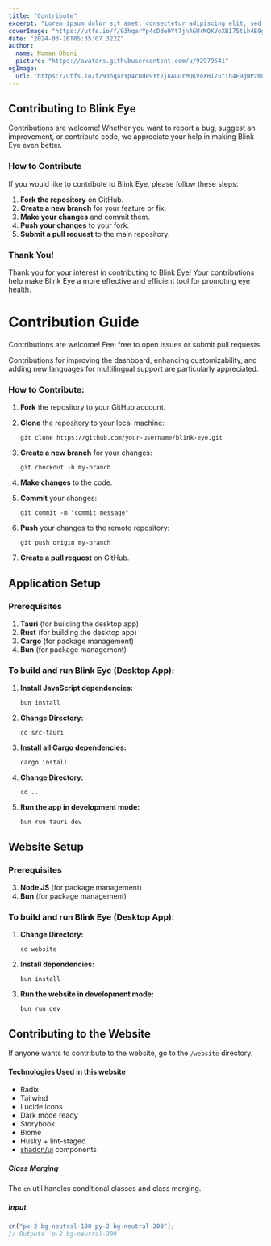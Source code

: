 ```yaml
---
title: "Contribute"
excerpt: "Lorem ipsum dolor sit amet, consectetur adipiscing elit, sed do eiusmod tempor incididunt ut labore et dolore magna aliqua. Praesent elementum facilisis leo vel fringilla est ullamcorper eget. At imperdiet dui accumsan sit amet nulla facilities morbi tempus."
coverImage: "https://utfs.io/f/93hqarYp4cDde9Yt7jnAGUrMQKVoXBI75tih4E9gWPzmLdf1"
date: "2024-03-16T05:35:07.322Z"
author:
  name: Noman Dhoni
  picture: "https://avatars.githubusercontent.com/u/92979541"
ogImage:
  url: "https://utfs.io/f/93hqarYp4cDde9Yt7jnAGUrMQKVoXBI75tih4E9gWPzmLdf1"
---
```


## Contributing to Blink Eye

Contributions are welcome! Whether you want to report a bug, suggest an improvement, or contribute code, we appreciate your help in making Blink Eye even better.

### How to Contribute

If you would like to contribute to Blink Eye, please follow these steps:

1. **Fork the repository** on GitHub.
2. **Create a new branch** for your feature or fix.
3. **Make your changes** and commit them.
4. **Push your changes** to your fork.
5. **Submit a pull request** to the main repository.

### Thank You!

Thank you for your interest in contributing to Blink Eye! Your contributions help make Blink Eye a more effective and efficient tool for promoting eye health.

# Contribution Guide

Contributions are welcome! Feel free to open issues or submit pull requests.

Contributions for improving the dashboard, enhancing customizability, and adding new languages for multilingual support are particularly appreciated.

### How to Contribute:

1. **Fork** the repository to your GitHub account.

2. **Clone** the repository to your local machine:
   ```console
   git clone https://github.com/your-username/blink-eye.git
   ```
3. **Create a new branch** for your changes:
   ```console
   git checkout -b my-branch
   ```
4. **Make changes** to the code.

5. **Commit** your changes:
   ```console
   git commit -m "commit message"
   ```
6. **Push** your changes to the remote repository:
   ```console
   git push origin my-branch
   ```
7. **Create a pull request** on GitHub.


## Application Setup

### Prerequisites

1. **Tauri** (for building the desktop app)
4. **Rust** (for building the desktop app)
3. **Cargo** (for package management)
2. **Bun** (for package management)

### To build and run Blink Eye (Desktop App):
1. **Install JavaScript dependencies:**

    ```console
    bun install
    ```

2. **Change Directory:**

    ```console
    cd src-tauri
    ```

3. **Install all Cargo dependencies:**

    ```console
    cargo install
    ```
3. **Change Directory:**

    ```console
    cd ..
    ```
4. **Run the app in development mode:**

    ```console
    bun run tauri dev
    ```

## Website Setup

### Prerequisites

3. **Node JS** (for package management)
2. **Bun** (for package management)

### To build and run Blink Eye (Desktop App):

1. **Change Directory:**

    ```console
    cd website
    ```
1. **Install dependencies:**

    ```console
    bun install
    ```

2. **Run the website in development mode:**

    ```console
    bun run dev
    ```



<!-- ## How to Use

Here's how to get started with Blink Eye:

1. **Clone the repository**:
    ```bash
    git clone https://github.com/nomandhoni-cs/blink-eye.git
    ```
2. **Install the dependencies**:
    ```bash
    pip install -r REQUIREMENTS.txt
    ```
3. **Run the application**:
    ```bash
    python blink_eye.py
    ```
4. **Optional: Build .exe file**:
    ```bash
    pyinstaller --name BlinkEye --onefile --windowed --icon="./Assets/blink-eye-logo.ico" --add-data="./Assets/*;./Assets" --add-data="./data/*;./data" --clean blink-eye.py
    ```
    This will create an executable file for Blink Eye.

Feel free to reach out if you have any questions or need further assistance!

## Contributing with Translation 
### Adding or Improving Translations

If you want to contribute by adding or improving the translation of a new or existing language, please head to `/application/data/configuration.json`.

#### Guide for Adding a New Language

1. **Use Native Language Names**:
    - Ensure you use the actual name of the language in its native script, not in English.
      
2. **Update the Languages List**: 
    - Add the new language name in its native script to the `languages` array.
    
    ```json
    {
        "languages": ["English", "বাংলা", "Español", "LanguageNativeName"]
    }
    ```

3. **Upload the Font File**:
    - Upload the font file for the new language to the `/application/font` directory.

4. **Add Font Information**:
    - Define the proper font settings for the new language in the `font` section.
    
    ```json
    "font": {
        "LanguageNativeName": {
            "filename": "YourFontFile.ttf",
            "fontname": "Your Font Name",
            "relsize": 1.0
        }
    }
    ```
    
    #### What is the difference between `filename` and `fontname`?
   
   - **filename**: This is the name of your font file that you uploaded into the font directory.
   - **fontname**: This is the name of the font itself, which can be seen when you open the .ttf file and look for the `Name` at the very top.

   #### What is `relsize`?
   
   - **relsize**: Relative Size, in short `relsize`, is used to maintain the font size globally in the software. A `relsize` of `1` means the original default size for any language. However, in many cases, `1` might feel smaller or bigger for different languages or fonts. It is recommended to adjust this value appropriately for your language.

5. **Add Translations**:
    - Add the translations for Dashboard elements in the `dashboard` section.
    
    ```json
    "dashboard": {
        "timings": {
            "english": "Timings",
            "বাংলা": "সময়",
            "español": "Temporización",
            "languagenativename": "Translation"
        },
        ...
    }
    
    ```

    - Add the translations for Notifier elements in the `notifier` section.
    ```json
    "notifier": {
        "20-ft-msg": {
          "english": "Look 20 feet far away to protect your eyes",
          "বাংলা": "চোখের সুরক্ষার জন্য ২০ ফুট দূরে তাকান",
          "español": "Mira a 20 pies de distancia para proteger tus ojos",
          "languagenativename": "Translation"
        },
       ...
    }
    ``` -->
    
## Contributing to the Website

If anyone wants to contribute to the website, go to the `/website` directory.

#### Technologies Used in this website

- Radix
- Tailwind 
- Lucide icons
- Dark mode ready
- Storybook
- Biome
- Husky + lint-staged
- [shadcn/ui](https://ui.shadcn.com/) components

##### Class Merging

The `cn` util handles conditional classes and class merging.

##### Input

```ts
cn("px-2 bg-neutral-100 py-2 bg-neutral-200");
// Outputs `p-2 bg-neutral-200`
```
